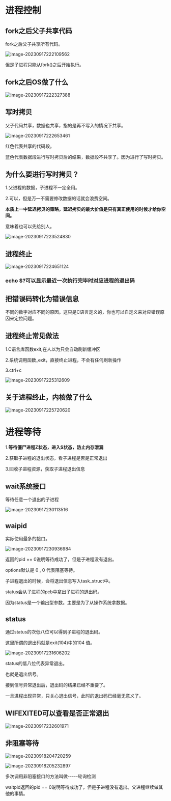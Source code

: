 

#  进程控制

##  fork之后父子共享代码

fork之后父子共享所有代码。

![image-20230917222109562](E:\markdown\图片\image-20230917222109562.png)

但是子进程只能从fork()之后开始执行。

##  fork之后OS做了什么

![image-20230917222327388](E:\markdown\图片\image-20230917222327388.png)

##  写时拷贝

父子代码共享，数据也共享，指的是再不写入的情况下共享。

![image-20230917222653461](E:\markdown\图片\image-20230917222653461.png)

红色代表共享的代码段。

蓝色代表数据段进行写时拷贝后的结果，数据段不共享了。因为进行了写时拷贝。

##  为什么要进行写时拷贝？

1.父进程的数据，子进程不一定全用。

2.可以，但是万一不需要修改数据的话就会浪费空间。

**本质上一中延迟拷贝的策略，延迟拷贝的最大价值是只有真正使用的时候才给你空间。**

意味着也可以先给别人。

![image-20230917223524830](E:\markdown\图片\image-20230917223524830.png)

 

##  进程终止

![image-20230917224651124](E:\markdown\图片\image-20230917224651124.png)

###  echo $?可以显示最近一次执行完毕时对应进程的退出码

##  把错误码转化为错误信息

不同的数字对应不同的原因。这只是C语言定义的，你也可以自定义来对应错误原因来定位问题。

##  进程终止常见做法

1.C语言库函数exit,在人以为只会自动刷新缓冲区

2.系统调用函数_exit，直接终止进程，不会有任何刷新操作

3.ctrl+c

![image-20230917225312609](E:\markdown\图片\image-20230917225312609.png)

##  关于进程终止，内核做了什么

![image-20230917225720620](E:\markdown\图片\image-20230917225720620.png)

#  进程等待

1.**等待僵尸进程Z状态，进入S状态，防止内存泄漏**

2.获取子进程的退出状态，看子进程是否是正常退出

3.回收子进程资源，获取子进程退出信息

##  wait系统接口

等待任意一个退出的子进程

![image-20230917230113516](E:\markdown\图片\image-20230917230113516.png)

##  waipid

实际使用最多的接口。

![image-20230917230936984](E:\markdown\图片\image-20230917230936984.png)

返回的pid == 0说明等待成功了，但是子进程没有退出。

options默认是 0 , 0 代表阻塞等待。

子进程退出的时候，会将退出信息写入task_struct中。

status会从子进程的pcb中拿出子进程的退出码。

因为status是一个输出型参数。主要是为了从操作系统拿数据。

##  status

通过status的次低八位可以得到子进程的退出码。

这里所谓的退出码就是exit(104)中的104 值。



![image-20230917231606202](E:\markdown\图片\image-20230917231606202.png)

status的低八位代表异常退出。

也就是退出信号。

接到信号异常退出后，退出码的结果已经不重要了。

一旦进程出现异常，只关心退出信号，此时的退出码已经毫无意义了。



##  WIFEXITED可以查看是否正常退出

![image-20230917232601971](E:\markdown\图片\image-20230917232601971.png)

##  非阻塞等待

![image-20230918204720259](E:\markdown\图片\image-20230918204720259.png)

![image-20230918205232897](E:\markdown\图片\image-20230918205232897.png)

多次调用非阻塞接口的方法叫做-----轮询检测

waitpid返回的pid == 0说明等待成功了，但是子进程没有退出。父进程继续做其他的事情。

